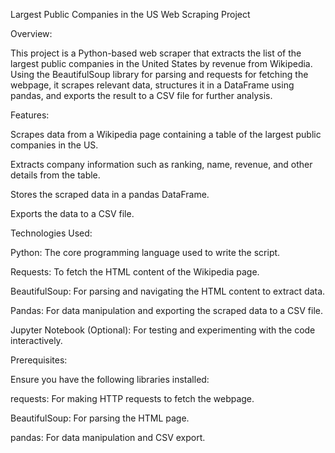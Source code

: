 Largest Public Companies in the US Web Scraping Project

Overview:

This project is a Python-based web scraper that extracts the list of the largest public companies in the United States by revenue from Wikipedia. Using the BeautifulSoup library for parsing and requests for fetching the webpage, it scrapes relevant data, structures it in a DataFrame using pandas, and exports the result to a CSV file for further analysis.

Features:

Scrapes data from a Wikipedia page containing a table of the largest public companies in the US.

Extracts company information such as ranking, name, revenue, and other details from the table.

Stores the scraped data in a pandas DataFrame.

Exports the data to a CSV file.

Technologies Used:

Python: The core programming language used to write the script.

Requests: To fetch the HTML content of the Wikipedia page.

BeautifulSoup: For parsing and navigating the HTML content to extract data.

Pandas: For data manipulation and exporting the scraped data to a CSV file.

Jupyter Notebook (Optional): For testing and experimenting with the code interactively.

Prerequisites:

Ensure you have the following libraries installed:

requests: For making HTTP requests to fetch the webpage.

BeautifulSoup: For parsing the HTML page.

pandas: For data manipulation and CSV export.
